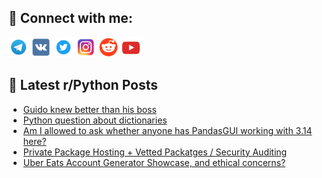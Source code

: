 ## 🔎 Connect with me:
[<img src="https://github.com/bullbesh/bullbesh/blob/main/images/Telegram.png" width="32" height="32" />](https://t.me/bullbesh)
[<img src="https://github.com/bullbesh/bullbesh/blob/main/images/VK.png" width="32" height="32" />](https://vk.com/bullbesh)
[<img src="https://github.com/bullbesh/bullbesh/blob/main/images/Twitter.png" width="32" height="32" />](https://twitter.com/bullbesh1)
[<img src="https://github.com/bullbesh/bullbesh/blob/main/images/Instagram.png" width="32" height="32" />](https://www.instagram.com/bullbesh)
[<img src="https://github.com/bullbesh/bullbesh/blob/main/images/Reddit.png" width="32" height="32" />](https://www.reddit.com/user/bullbesh)
[<img src="https://github.com/bullbesh/bullbesh/blob/main/images/YouTube.png" width="32" height="32" />](https://www.youtube.com/channel/UCtfjRs6uzgq5mfm8S06WTcg)

## 📕 Latest r/Python Posts
<!-- BLOG-POST-LIST:START -->
- [Guido knew better than his boss](https://www.reddit.com/r/Python/comments/1o9o3f5/guido_knew_better_than_his_boss/)
- [Python question about dictionaries](https://www.reddit.com/r/Python/comments/1o9o13e/python_question_about_dictionaries/)
- [Am I allowed to ask whether anyone has PandasGUI working with 3.14 here?](https://www.reddit.com/r/Python/comments/1o9m98i/am_i_allowed_to_ask_whether_anyone_has_pandasgui/)
- [Private Package Hosting + Vetted Packatges / Security Auditing](https://www.reddit.com/r/Python/comments/1o9ldg2/private_package_hosting_vetted_packatges_security/)
- [Uber Eats Account Generator Showcase, and ethical concerns?](https://www.reddit.com/r/Python/comments/1o9i7p0/uber_eats_account_generator_showcase_and_ethical/)
<!-- BLOG-POST-LIST:END -->
